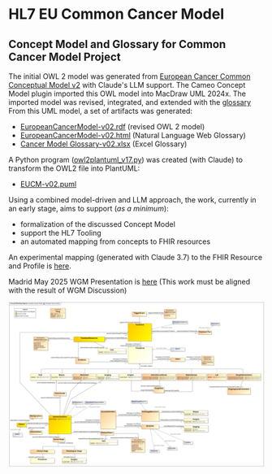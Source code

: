 # HL7 EU Common Cancer Model
## Concept Model and Glossary for Common Cancer Model Project

The initial OWL 2 model was generated from [European Cancer Common Conceptual Model v2](https://confluence.hl7.org/download/attachments/281282385/CancerLogicalModel_20250414_Rev.png?version=1&modificationDate=1744961792994&api=v2) with Claude's LLM support. 
The Cameo Concept Model plugin imported this OWL model into MacDraw UML 2024x. The imported model was revised, integrated, and extended with the [glossary](https://confluence.hl7.org/spaces/HEU/pages/281282385/Cancer+Common+Model+Project+Edition+1)  
From this UML model, a set of artifacts was generated: 

* [EuropeanCancerModel-v02.rdf](https://github.com/slotti64/HL7-EU-Common-cancer-concept-model/blob/main/EuropeanCancerModel-v02.rdf) (revised OWL 2 model)
* [EuropeanCancerModel-v02.html](https://github.com/slotti64/HL7-EU-Common-cancer-concept-model/blob/main/EuropeanCancerModel-v02.html) (Natural Language Web Glossary)
* [Cancer Model Glossary-v02.xlsx](https://github.com/slotti64/HL7-EU-Common-cancer-concept-model/blob/main/Cancer%20Model%20Glossary-v02.xlsx) (Excel Glossary)

A Python program ([owl2plantuml_v17.py](https://github.com/slotti64/HL7-EU-Common-cancer-concept-model/tree/main/OWL2PlantUML/)) was created (with Claude) to transform the OWL2 file into PlantUML: 

* [EUCM-v02.puml](https://github.com/slotti64/HL7-EU-Common-cancer-concept-model/blob/main/EUCM-v02.puml)

Using a combined model-driven and LLM approach, the work, currently in an early stage, aims to support (*_as a minimum_*):
* formalization of the discussed Concept Model
* support the HL7 Tooling
* an automated mapping from concepts to FHIR resources 

An experimental mapping (generated with Claude 3.7) to the FHIR Resource and Profile is [here](https://github.com/slotti64/HL7-EU-Common-cancer-concept-model/blob/main/TEST%20LLM/EUCM%20mapping%20FHIR%20Resources-05-04-2025.docx).

Madrid May 2025 WGM Presentation is [here](https://github.com/slotti64/HL7-EU-Common-cancer-concept-model/blob/main/Presentations/Common%20Cancer%20Model%20-%20Madrid%20WGM%20Presentation.pptx) 
(This work must be aligned with the result of WGM Discussion)

![Curent Formal Common Cancer Concept model](https://github.com/slotti64/HL7-EU-Common-cancer-concept-model/blob/main/RevisedEuropeanCancerConceptModel_in_UML-v02.jpg)
